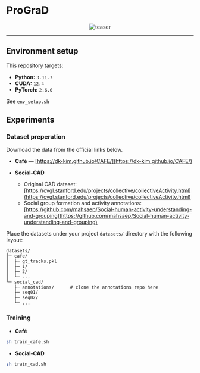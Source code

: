 # ProGraD

<!-- This repository contains the PyTorch implementation for **"Prompt-Guided Relational Reasoning for Social Behavior Understanding with Vision Foundation Models"** [[Paper](https://arxiv.org/abs/2508.07996)].  -->

<p align="center">
  <img src="figures/teaser.png" alt="teaser" style="max-width:100%;">
</p>

---

## Environment setup

This repository targets: 
* **Python:** `3.11.7`
* **CUDA:** `12.4`
* **PyTorch:** `2.6.0`

See `env_setup.sh`

## Experiments
### Dataset preperation

Download the data from the official links below.

* **Café** — [https://dk-kim.github.io/CAFE/](https://dk-kim.github.io/CAFE/)

* **Social-CAD**

  * Original CAD dataset: [https://cvgl.stanford.edu/projects/collective/collectiveActivity.html](https://cvgl.stanford.edu/projects/collective/collectiveActivity.html)
  * Social group formation and activity annotations: [https://github.com/mahsaep/Social-human-activity-understanding-and-grouping](https://github.com/mahsaep/Social-human-activity-understanding-and-grouping)



Place the datasets under your project `datasets/` directory with the following layout:

```
datasets/
├─ cafe/
│  ├─ gt_tracks.pkl 
│  ├─ 1/
│  ├─ 2/
│  └─ ...
└─ social_cad/
   ├─ annotations/      # clone the annotations repo here
   ├─ seq01/
   ├─ seq02/
   └─ ...
```

### Training
* **Café**

```bash
sh train_cafe.sh
```
* **Social-CAD**

```bash
sh train_cad.sh
```

<!-- ## Citation
If you find this work useful in your own research, please consider citing it: 
```bibtex
@inproceedings{ponbagavathi2025promptguidedrelationalreasoningsocial,
      title={Prompt-Guided Relational Reasoning for Social Behavior Understanding with Vision Foundation Models}, 
      author={Thinesh Thiyakesan Ponbagavathi and Chengzheng Yang and Alina Roitberg},
      year={2025},
}
``` -->

